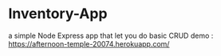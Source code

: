 # Inventory-App
a simple Node Express app that let you do basic CRUD
demo : https://afternoon-temple-20074.herokuapp.com/

